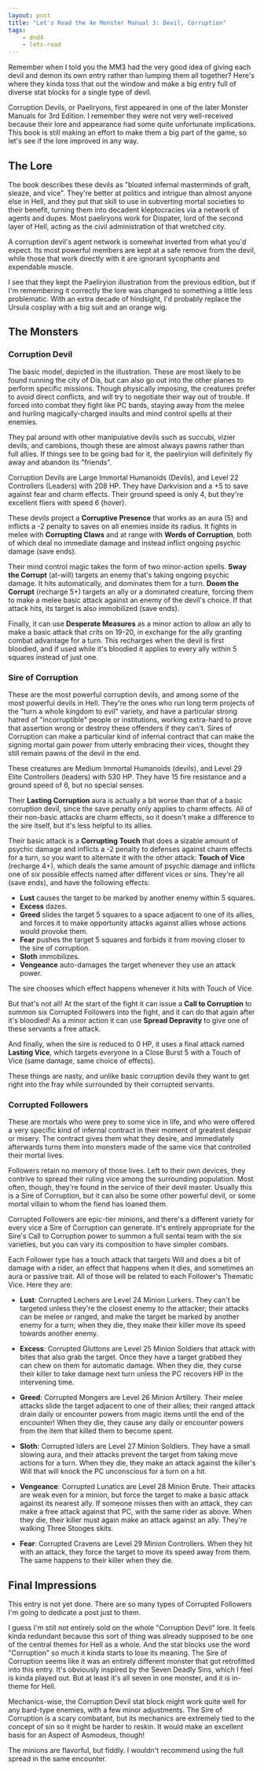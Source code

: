 ```yaml
---
layout: post
title: "Let's Read the 4e Monster Manual 3: Devil, Corruption"
tags:
    - dnd4
    - lets-read
---
```


Remember when I told you the MM3 had the very good idea of giving each devil and
demon its own entry rather than lumping them all together? Here's where they
kinda toss that out the window and make a big entry full of diverse stat blocks
for a single type of devil.

Corruption Devils, or Paeliryons, first appeared in one of the later Monster
Manuals for 3rd Edition. I remember they were not very well-received because
their lore and appearance had some quite unfortunate implications. This book is
still making an effort to make them a big part of the game, so let's see if the
lore improved in any way.

## The Lore

The book describes these devils as "bloated infernal masterminds of graft,
sleaze, and vice". They're better at politics and intrigue than almost anyone
else in Hell, and they put that skill to use in subverting mortal societies to
their benefit, turning them into decadent kleptocracies via a network of agents
and dupes. Most paeliryons work for Dispater, lord of the second layer of Hell,
acting as the civil administration of that wretched city.

A corruption devil's agent network is somewhat inverted from what you'd
expect. Its most powerful members are kept at a safe remove from the devil,
while those that work directly with it are ignorant sycophants and expendable
muscle.

I see that they kept the Paeliryion illustration from the previous edition, but
if I'm remembering it correctly the lore was changed to something a little less
problematic. With an extra decade of hindsight, I'd probably replace the Ursula
cosplay with a big suit and an orange wig.

## The Monsters

### Corruption Devil

The basic model, depicted in the illustration. These are most likely to be found
running the city of Dis, but can also go out into the other planes to perform
specific missions. Though physically imposing, the creatures prefer to avoid
direct conflicts, and will try to negotiate their way out of trouble. If forced
into combat they fight like PC bards, staying away from the melee and hurling
magically-charged insults and mind control spells at their enemies.

They pal around with other manipulative devils such as succubi, vizier devils,
and cambions, though these are almost always pawns rather than full allies. If
things see to be going bad for it, the paeliryion will definitely fly away and
abandon its "friends".

Corruption Devils are Large Immortal Humanoids (Devils), and Level 22
Controllers (Leaders) with 208 HP. They have Darkvision and a +5 to save against
fear and charm effects. Their ground speed is only 4, but they're excellent
fliers with speed 6 (hover).

These devils project a **Corruptive Presence** that works as an aura (5) and
inflicts a -2 penalty to saves on all enemies inside its radius. It fights in
melee with **Corrupting Claws** and at range with **Words of Corruption**, both
of which deal no immediate damage and instead inflict ongoing psychic damage
(save ends).

Their mind control magic takes the form of two minor-action spells. **Sway the
Corrupt** (at-will) targets an enemy that's taking ongoing psychic damage. It
hits automatically, and dominates them for a turn. **Doom the Corrupt**
(recharge 5+) targets an ally or a dominated creature, forcing them to make a
melee basic attack against an enemy of the devil's choice. If that attack hits,
its target is also immobilized (save ends).

Finally, it can use **Desperate Measures** as a minor action to allow an ally to
make a basic attack that crits on 19-20, in exchange for the ally granting
combat advantage for a turn. This recharges when the devil is first bloodied,
and if used while it's bloodied it applies to every ally within 5 squares
instead of just one.

### Sire of Corruption

These are the most powerful corruption devils, and among some of the most
powerful devils in Hell. They're the ones who run long term projects of the
"turn a whole kingdom to evil" variety, and have a particular strong hatred of
"incorruptible" people or institutions, working extra-hard to prove that
assertion wrong or destroy these offenders if they can't. Sires of Corruption
can make a particular kind of infernal contract that can make the signing mortal
gain power from utterly embracing their vices, thought they still remain pawns
of the devil in the end.

These creatures are Medium Immortal Humanoids (devils), and Level 29 Elite
Controllers (leaders) with 530 HP. They have 15 fire resistance and a ground
speed of 6, but no special senses.

Their **Lasting Corruption** aura is actually a bit worse than that of a basic
corruption devil, since the save penalty only applies to charm effects. All of
their non-basic attacks are charm effects, so it doesn't make a difference to
the sire itself, but it's less helpful to its allies.

Their basic attack is a **Corrupting Touch** that does a sizable amount of
psychic damage and inflicts a -2 penalty to defenses against charm effects for a
turn, so you want to alternate it with the other attack: **Touch of Vice**
(recharge 4+), which deals the same amount of psychic damage and inflicts one of
_six_ possible effects named after different vices or sins. They're all (save
ends), and have the following effects:

- **Lust** causes the target to be marked by another enemy within 5 squares.
- **Excess** dazes.
- **Greed** slides the target 5 squares to a space adjacent to one of its
  allies, and forces it to make opportunity attacks against allies whose actions
  would provoke them.
- **Fear** pushes the target 5 squares and forbids it from moving closer to the
  sire of corruption.
- **Sloth** immobilizes.
- **Vengeance** auto-damages the target whenever they use an attack power.

The sire chooses which effect happens whenever it hits with Touch of Vice.

But that's not all! At the start of the fight it can issue a **Call to
Corruption** to summon six Corrupted Followers into the fight, and it can do
that again after it's bloodied! As a minor action it can use **Spread
Depravity** to give one of these servants a free attack.

And finally, when the sire is reduced to 0 HP, it uses a final attack named
**Lasting Vice**, which targets everyone in a Close Burst 5 with a Touch of
Vice (same damage, same choice of effects).

These things are nasty, and unlike basic corruption devils they want to get
right into the fray while surrounded by their corrupted servants.

### Corrupted Followers

These are mortals who were prey to some vice in life, and who were offered a
very specific kind of infernal contract in their moment of greatest despair or
misery. The contract gives them what they desire, and immediately afterwards
turns them into monsters made of the same vice that controlled their mortal
lives.

Followers retain no memory of those lives. Left to their own devices, they
contrive to spread their ruling vice among the surrounding population. Most
often, though, they're found in the service of their devil master. Usually this
is a Sire of Corruption, but it can also be some other powerful devil, or some
mortal villain to whom the fiend has loaned them.

Corrupted Followers are epic-tier minions, and there's a different variety for
every vice a Sire of Corruption can generate. It's entirely appropriate for the
Sire's Call to Corruption power to summon a full sentai team with the six
varieties, but you can vary its composition to have simpler combats.

Each Follower type has a touch attack that targets Will and does a bit of damage
with a rider, an effect that happens when it dies, and sometimes an aura or
passive trait. All of those will be related to each Follower's Thematic
Vice. Here they are:

- **Lust**: Corrupted Lechers are Level 24 Minion Lurkers. They can't be
  targeted unless they're the closest enemy to the attacker; their attacks can
  be melee or ranged, and make the target be marked by another enemy for a turn;
  when they die, they make their killer move its speed towards another enemy.

- **Excess**: Corrupted Gluttons are Level 25 Minion Soldiers that attack with
  bites that also grab the target. Once they have a target grabbed they can chew
  on them for automatic damage. When they die, they curse their killer to take
  damage next turn unless the PC recovers HP in the intervening time.

- **Greed**: Corrupted Mongers are Level 26 Minion Artillery. Their melee
  attacks slide the target adjacent to one of their allies; their ranged attack
  drain daily or encounter powers from magic items until the end of the
  encounter! When they die, they cause any daily or encounter powers from the
  item that killed them to become spent.

- **Sloth**: Corrupted Idlers are Level 27 Minion Soldiers. They have a small
  slowing aura, and their attacks prevent the target from taking move actions
  for a turn. When they die, they make an attack against the killer's Will that
  will knock the PC unconscious for a turn on a hit.

- **Vengeance**: Corrupted Lunatics are Level 28 Minion Brute. Their attacks are
  weak even for a minion, but force the target to make a basic attack against
  its nearest ally. If someone misses then with an attack, they can make a
  free attack against that PC, with the same rider as above. When they die,
  their killer must again make an attack against an ally. They're walking
  Three Stooges skits.

- **Fear**: Corrupted Cravens are Level 29 Minion Controllers. When they hit
  with an attack, they force the target to move its speed away from them. The
  same happens to their killer when they die.

## Final Impressions

This entry is not yet done. There are so many types of Corrupted Followers I'm
going to dedicate a post just to them.

I guess I'm still not entirely sold on the whole "Corruption Devil" lore. It
feels kinda redundant because this sort of thing was already supposed to be one
of the central themes for Hell as a whole. And the stat blocks use the word
"Corruption" so much it kinda starts to lose its meaning. The Sire of Corruption
seems like it was an entirely different monster that got retrofitted into this
entry. It's obviously inspired by the Seven Deadly Sins, which I feel is kinda
played out. But at least it's all seven in one monster, and it _is_ in-theme for
Hell.

Mechanics-wise, the Corruption Devil stat block might work quite well for any
bard-type enemies, with a few minor adjustments. The Sire of Corruption is a
scary combatant, but its mechanics are extremely tied to the concept of sin so
it might be harder to reskin. It would make an excellent basis for an Aspect of
Asmodeus, though!

The minions are flavorful, but fiddly. I wouldn't recommend using the full
spread in the same encounter.
